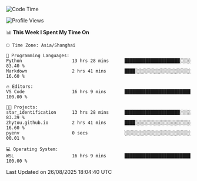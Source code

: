 <!--START_SECTION:waka-->
![Code Time](http://img.shields.io/badge/Code%20Time-3%2C094%20hrs%2025%20mins-blue)

![Profile Views](http://img.shields.io/badge/Profile%20Views-0-blue)

📊 **This Week I Spent My Time On** 

```text
🕑︎ Time Zone: Asia/Shanghai

💬 Programming Languages: 
Python                   13 hrs 28 mins      █████████████████████░░░░   83.40 % 
Markdown                 2 hrs 41 mins       ████░░░░░░░░░░░░░░░░░░░░░   16.60 % 

🔥 Editors: 
VS Code                  16 hrs 9 mins       █████████████████████████   100.00 % 

🐱‍💻 Projects: 
star_identification      13 hrs 28 mins      █████████████████████░░░░   83.39 % 
Zhytou.github.io         2 hrs 41 mins       ████░░░░░░░░░░░░░░░░░░░░░   16.60 % 
pyenv                    0 secs              ░░░░░░░░░░░░░░░░░░░░░░░░░   00.01 % 

💻 Operating System: 
WSL                      16 hrs 9 mins       █████████████████████████   100.00 % 
```


 Last Updated on 26/08/2025 18:04:40 UTC
<!--END_SECTION:waka-->